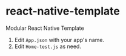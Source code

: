 # react-native-template
Modular React Native Template

1. Edit `App.json` with your app's name.
1. Edit `Home-test.js` as need.